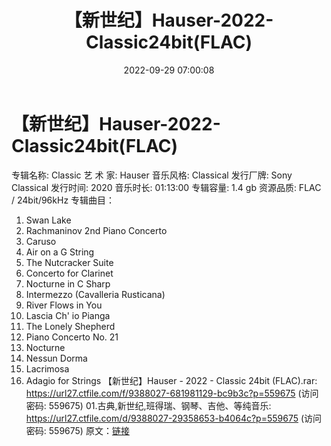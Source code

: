 ﻿---
title: 【新世纪】Hauser-2022-Classic24bit(FLAC)
date: 2022-09-29 07:00:08
categories: 古典音乐、新世纪、纯音雅乐
tags: 纯音雅乐
---
# 【新世纪】Hauser-2022-Classic24bit(FLAC)

专辑名称: Classic
艺 术 家: Hauser
音乐风格: Classical
发行厂牌: Sony Classical
发行时间: 2020
音乐时长: 01:13:00
专辑容量: 1.4 gb
资源品质: FLAC / 24bit/96kHz
专辑曲目：
01. Swan Lake
02. Rachmaninov 2nd Piano Concerto
03. Caruso
04. Air on a G String
05. The Nutcracker Suite
06. Concerto for Clarinet
07. Nocturne in C Sharp
08. Intermezzo (Cavalleria Rusticana)
09. River Flows in You
10. Lascia Ch' io Pianga
11. The Lonely Shepherd
12. Piano Concerto No. 21
13. Nocturne
14. Nessun Dorma
15. Lacrimosa
16. Adagio for Strings
【新世纪】Hauser - 2022 - Classic 24bit
(FLAC).rar: https://url27.ctfile.com/f/9388027-681981129-bc9b3c?p=559675
(访问密码: 559675)
01.古典,新世纪,班得瑞、钢琴、吉他、等纯音乐: https://url27.ctfile.com/d/9388027-29358653-b4064c?p=559675
(访问密码: 559675)
原文：[链接](https://blog.sina.com.cn/s/blog_1647c7e7601030zne.html)